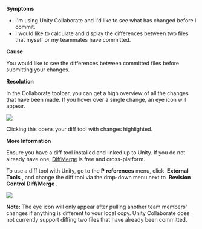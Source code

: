 
        

**Symptoms** 

*   I'm using Unity Collaborate and I'd like to see what has changed before I commit.
*   I would like to calculate and display the differences between two files that myself or my teammates have committed.

**Cause** 

You would like to see the differences between committed files before submitting your changes.

**Resolution** 

In the Collaborate toolbar, you can get a high overview of all the changes that have been made. If you hover over a single change, an eye icon will appear.

![](/hc/en-us/article_attachments/115001319766/Screen_Shot_2017-01-26_at_11.52.16.png)

Clicking this opens your diff tool with changes highlighted.

**More Information** 

Ensure you have a diff tool installed and linked up to Unity. If you do not already have one, [DiffMerge](http://www.sourcegear.com/diffmerge/index.html) is free and cross-platform.

To use a diff tool with Unity, go to the **P** **references** menu, click  **External Tools** , and change the diff tool via the drop-down menu next to  **Revision Control Diff/Merge** .

![](/hc/en-us/article_attachments/115001312203/Screen_Shot_2017-01-26_at_11.49.21.png)

**Note:** The eye icon will only appear after pulling another team members' changes if anything is different to your local copy. Unity Collaborate does not currently support diffing two files that have already been committed.

      